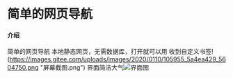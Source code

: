 # 简单的网页导航

#### 介绍
简单的网页导航
本地静态网页，无需数据库，打开就可以用
收到自定义书签!(https://images.gitee.com/uploads/images/2020/0110/105955_5a4ea429_5604750.png "屏幕截图.png")
界面简洁大气![界面图](https://images.gitee.com/uploads/images/2020/0110/110142_f777f73e_5604750.png "屏幕截图.png")
